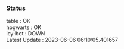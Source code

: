 ### Status


table : OK  
hogwarts : OK  
icy-bot : DOWN  
Latest Update : 2023-06-06 06:10:05.401657
